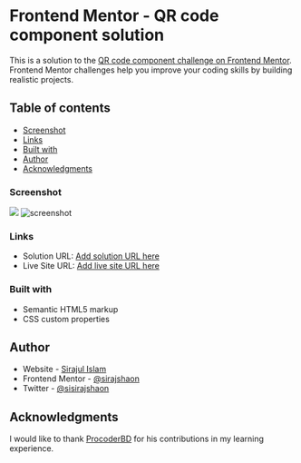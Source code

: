 # Frontend Mentor - QR code component solution

This is a solution to the [QR code component challenge on Frontend Mentor](https://www.frontendmentor.io/challenges/qr-code-component-iux_sIO_H). Frontend Mentor challenges help you improve your coding skills by building realistic projects.

## Table of contents

- [Screenshot](#screenshot)
- [Links](#links)
- [Built with](#built-with)
- [Author](#author)
- [Acknowledgments](#acknowledgments)

### Screenshot

![](images/screenshot.jpg)
![screenshot](images/qScreenshot)

### Links

- Solution URL: [Add solution URL here](https://your-solution-url.com)
- Live Site URL: [Add live site URL here](https://your-live-site-url.com)

### Built with

- Semantic HTML5 markup
- CSS custom properties

## Author

- Website - [Sirajul Islam](https://sistech95.netlify.app)
- Frontend Mentor - [@sirajshaon](https://www.frontendmentor.io/profile/sirajshaon)
- Twitter - [@sisirajshaon](https://www.twitter.com/sisirajshaon)

## Acknowledgments

I would like to thank [ProcoderBD](https://github.com/shovoalways) for his contributions in my learning experience.
